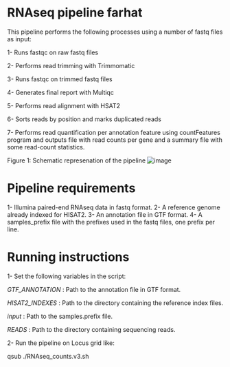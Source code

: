 # RNAseq pipeline farhat

This pipeline performs the following processes using a number of fastq files as input:

1- Runs fastqc on raw fastq files

2- Performs read trimming with Trimmomatic

3- Runs fastqc on trimmed fastq files

4- Generates final report with Multiqc

5- Performs read alignment with HSAT2

6- Sorts reads by position and marks duplicated reads

7- Performs read quantification per annotation feature using countFeatures program and outputs file with read counts per gene and a summary file with some read-count statistics.

Figure 1: Schematic represenation of the pipeline
![image](https://user-images.githubusercontent.com/76788039/126739580-8e9d6d5b-7ca4-4ef8-8a1b-e52ae33cc1c3.png)

# Pipeline requirements

1- Illumina paired-end RNAseq data in fastq format. 
2- A reference genome already indexed for HISAT2.
3- An annotation file in GTF format.
4- A samples_prefix file with the prefixes used in the fastq files, one prefix per line.

# Running instructions

1- Set the following variables in the script:

  *GTF_ANNOTATION* : Path to the annotation file in GTF format.
  
  *HISAT2_INDEXES* : Path to the directory containing the reference index files.
  
  *input*          : Path to the samples.prefix file.
  
  *READS*          : Path to the directory containing sequencing reads.
  
2- Run the pipeline on Locus grid like:
  
   qsub ./RNAseq_counts.v3.sh




